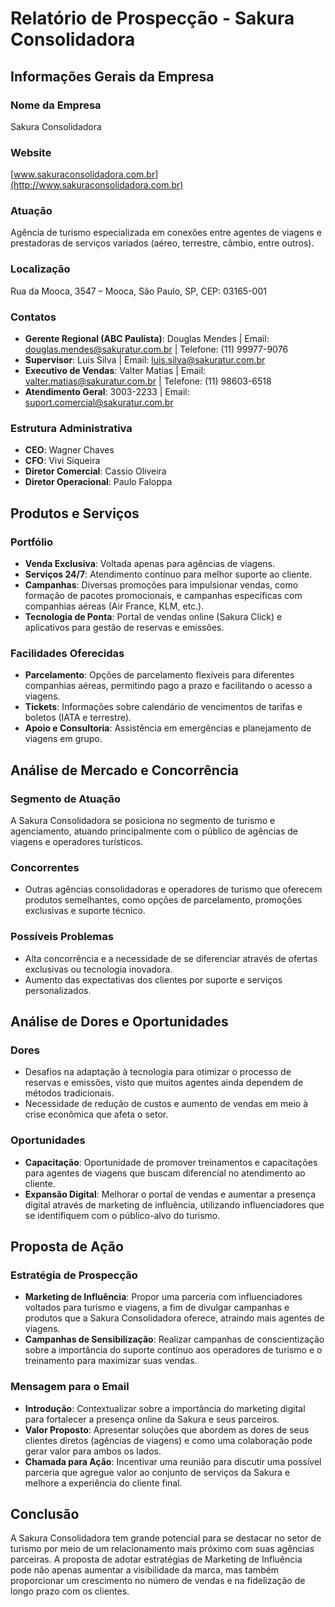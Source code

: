 # Relatório de Prospecção - Sakura Consolidadora

## Informações Gerais da Empresa

### Nome da Empresa
Sakura Consolidadora

### Website
[www.sakuraconsolidadora.com.br](http://www.sakuraconsolidadora.com.br)

### Atuação
Agência de turismo especializada em conexões entre agentes de viagens e prestadoras de serviços variados (aéreo, terrestre, câmbio, entre outros).

### Localização
Rua da Mooca, 3547 – Mooca, São Paulo, SP, CEP: 03165-001

### Contatos
- **Gerente Regional (ABC Paulista)**: Douglas Mendes | Email: douglas.mendes@sakuratur.com.br | Telefone: (11) 99977-9076
- **Supervisor**: Luis Silva | Email: luis.silva@sakuratur.com.br 
- **Executivo de Vendas**: Valter Matias | Email: valter.matias@sakuratur.com.br | Telefone: (11) 98603-6518
- **Atendimento Geral**: 3003-2233 | Email: suport.comercial@sakuratur.com.br

### Estrutura Administrativa
- **CEO**: Wagner Chaves
- **CFO**: Vivi Siqueira
- **Diretor Comercial**: Cassio Oliveira
- **Diretor Operacional**: Paulo Faloppa

## Produtos e Serviços

### Portfólio
- **Venda Exclusiva**: Voltada apenas para agências de viagens.
- **Serviços 24/7**: Atendimento contínuo para melhor suporte ao cliente.
- **Campanhas**: Diversas promoções para impulsionar vendas, como formação de pacotes promocionais, e campanhas específicas com companhias aéreas (Air France, KLM, etc.).
- **Tecnologia de Ponta**: Portal de vendas online (Sakura Click) e aplicativos para gestão de reservas e emissões.
  
### Facilidades Oferecidas
- **Parcelamento**: Opções de parcelamento flexíveis para diferentes companhias aéreas, permitindo pago a prazo e facilitando o acesso a viagens.
- **Tickets**: Informações sobre calendário de vencimentos de tarifas e boletos (IATA e terrestre).
- **Apoio e Consultoria**: Assistência em emergências e planejamento de viagens em grupo.

## Análise de Mercado e Concorrência

### Segmento de Atuação
A Sakura Consolidadora se posiciona no segmento de turismo e agenciamento, atuando principalmente com o público de agências de viagens e operadores turísticos. 

### Concorrentes
- Outras agências consolidadoras e operadores de turismo que oferecem produtos semelhantes, como opções de parcelamento, promoções exclusivas e suporte técnico.

### Possíveis Problemas
- Alta concorrência e a necessidade de se diferenciar através de ofertas exclusivas ou tecnologia inovadora.
- Aumento das expectativas dos clientes por suporte e serviços personalizados.

## Análise de Dores e Oportunidades

### Dores
- Desafios na adaptação à tecnologia para otimizar o processo de reservas e emissões, visto que muitos agentes ainda dependem de métodos tradicionais.
- Necessidade de redução de custos e aumento de vendas em meio à crise econômica que afeta o setor.

### Oportunidades
- **Capacitação**: Oportunidade de promover treinamentos e capacitações para agentes de viagens que buscam diferencial no atendimento ao cliente.
- **Expansão Digital**: Melhorar o portal de vendas e aumentar a presença digital através de marketing de influência, utilizando influenciadores que se identifiquem com o público-alvo do turismo.

## Proposta de Ação

### Estratégia de Prospecção
- **Marketing de Influência**: Propor uma parceria com influenciadores voltados para turismo e viagens, a fim de divulgar campanhas e produtos que a Sakura Consolidadora oferece, atraindo mais agentes de viagens.
- **Campanhas de Sensibilização**: Realizar campanhas de conscientização sobre a importância do suporte contínuo aos operadores de turismo e o treinamento para maximizar suas vendas.

### Mensagem para o Email
- **Introdução**: Contextualizar sobre a importância do marketing digital para fortalecer a presença online da Sakura e seus parceiros.
- **Valor Proposto**: Apresentar soluções que abordem as dores de seus clientes diretos (agências de viagens) e como uma colaboração pode gerar valor para ambos os lados.
- **Chamada para Ação**: Incentivar uma reunião para discutir uma possível parceria que agregue valor ao conjunto de serviços da Sakura e melhore a experiência do cliente final.

## Conclusão
A Sakura Consolidadora tem grande potencial para se destacar no setor de turismo por meio de um relacionamento mais próximo com suas agências parceiras. A proposta de adotar estratégias de Marketing de Influência pode não apenas aumentar a visibilidade da marca, mas também proporcionar um crescimento no número de vendas e na fidelização de longo prazo com os clientes.